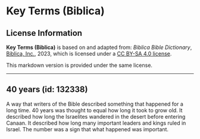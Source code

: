 # Key Terms (Biblica)

## License Information

**Key Terms (Biblica)** is based on and adapted from: _Biblica Bible Dictionary_, [Biblica, Inc.](https://www.biblica.com/), 2023, which is licensed under a [CC BY-SA 4.0 license](https://creativecommons.org/licenses/by-sa/4.0/legalcode.en).

This markdown version is provided under the same license.



--------------------------------

## 40 years (id: 132338)

A way that writers of the Bible described something that happened for a long time. 40 years was thought to equal how long it took to grow old. It described how long the Israelites wandered in the desert before entering Canaan. It described how long many important leaders and kings ruled in Israel. The number was a sign that what happened was important.


